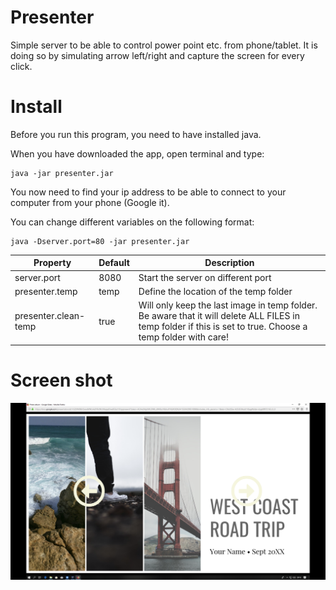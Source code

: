 # Presenter
Simple server to be able to control power point etc. from phone/tablet. It is doing so by simulating arrow left/right 
and capture the screen for every click.

# Install
Before you run this program, you need to have installed java.

When you have downloaded the app, open terminal and type:

```
java -jar presenter.jar
```

You now need to find your ip address to be able to connect to your computer from your phone (Google it).

You can change different variables on the following format:
```
java -Dserver.port=80 -jar presenter.jar
``` 

|Property|Default|Description|
|---|---|----|
|server.port | 8080 |Start the server on different port|
|presenter.temp |temp|Define the location of the temp folder|
|presenter.clean-temp|true|Will only keep the last image in temp folder. Be aware that it will delete ALL FILES in temp folder if this is set to true. Choose a temp folder with care!|

# Screen shot
![Presenter on phone screen](https://github.com/eirikandre/presenter/blob/master/screen_capture.PNG?raw=true)


